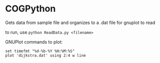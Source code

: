 # COGPython

Gets data from sample file and organizes to a .dat file for gnuplot to read

to run, use `python ReadData.py <filename>`

GNUPlot commands to plot:

```set xdata time
set timefmt "%d-%b-%Y %H:%M:%S"
plot 'dijkstra.dat' using 2:4 w line
```
